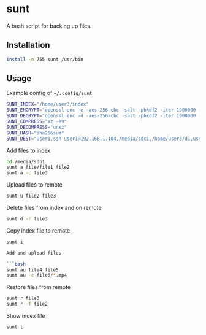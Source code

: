 # sunt

A bash script for backing up files.

## Installation

```bash
install -m 755 sunt /usr/bin
```

## Usage

Example config of `~/.config/sunt`

```bash
SUNT_INDEX="/home/user3/index"
SUNT_ENCRYPT="openssl enc -e -aes-256-cbc -salt -pbkdf2 -iter 1000000 -md sha512 -in /dev/stdin -pass file/home/user3/pass -out /dev/stdout"
SUNT_DECRYPT="openssl enc -d -aes-256-cbc -salt -pbkdf2 -iter 1000000 -md sha512 -in /dev/stdin -pass file:/ome/user3/pass -out /dev/stdout"
SUNT_COMPRESS="xz -e9"
SUNT_DECOMPRESS="unxz"
SUNT_HASH="sha256sum"
SUNT_DEST="user1,ssh user1@192.168.1.104,/media/sdc1,/home/user3/d1,user2,ssh user2@192.168.1.105,/media/sdc2,/home/user3/d2"
```

Add files to index

```bash
cd /media/sdb1
sunt a file/file1 file2
sunt a -c file3
```

Upload files to remote

```bash
sunt u file2 file3
```

Delete files from index and on remote

```bash
sunt d -r file3
```

Copy index file to remote

```bash
sunt i

Add and upload files

```bash
sunt au file4 file5
sunt au -c file6/*.mp4
```

Restore files from remote

```bash
sunt r file3
sunt r -f file2
```

Show index file

```bash
sunt l
```
